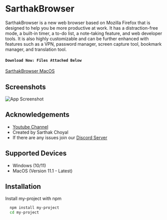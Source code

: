 # SarthakBrowser 

SarthakBrowser is a new web browser based on Mozilla Firefox that is designed to help you be more productive at work. It has a distraction-free mode, a built-in timer, a to-do list, a note-taking feature, and web developer tools. It is also highly customizable and can be further enhanced with features such as a VPN, password manager, screen capture tool, bookmark manager, and translation tool.

#### ```Download Now: Files Attached Below```
[SarthakBrowser MacOS](https://drive.google.com/file/d/1xi1ExNXRgNugROysEPh81qk-RsYKFC9t/view?usp=sharing)


## Screenshots

![App Screenshot](screenshot.png)


## Acknowledgements

 - [Youtube Channel](https://www.youtube.com/@SarthakChoyal?sub_confirmation=1)
 - Created by Sarthak Choyal
 - If there are any issues join our [Discord Server](https://discord.gg/GAJe275wBH)
## Supported Devices
- Windows (10/11)
- MacOS (Version 11.1 - Latest)


## Installation

Install my-project with npm

```bash
  npm install my-project
  cd my-project
```
    
